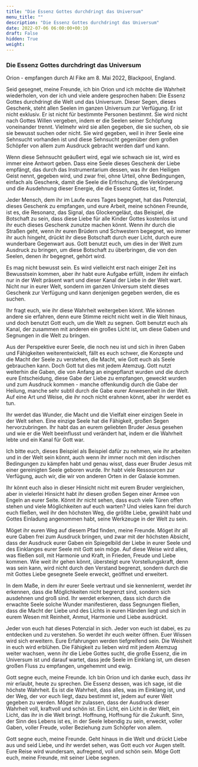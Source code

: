 ```yaml
---
title: "Die Essenz Gottes durchdringt das Universum"
menu_title: ""
description: "Die Essenz Gottes durchdringt das Universum"
date: 2022-07-06 06:00:00+00:10
draft: False
hidden: True
weight:
---
```

### Die Essenz Gottes durchdringt das Universum

Orion - empfangen durch Al Fike am 8. Mai 2022, Blackpool, England.

Seid gesegnet, meine Freunde, ich bin Orion und ich möchte die Wahrheit wiederholen, von der ich und viele andere gesprochen haben: Die Essenz Gottes durchdringt die Welt und das Universum. Dieser Segen, dieses Geschenk, steht allen Seelen im ganzen Universum zur Verfügung. Er ist nicht exklusiv. Er ist nicht für bestimmte Personen bestimmt. Sie wird nicht nach Gottes Willen vergeben, indem er die Seelen seiner Schöpfung voneinander trennt. Vielmehr wird sie allen gegeben, die sie suchen, ob sie sie bewusst suchen oder nicht. Sie wird gegeben, weil in ihrer Seele eine Sehnsucht vorhanden ist und diese Sehnsucht gegenüber dem großen Schöpfer von allem zum Ausdruck gebracht werden darf und kann.

Wenn diese Sehnsucht geäußert wird, egal wie schwach sie ist, wird es immer eine Antwort geben. Dass eine Seele dieses Geschenk der Liebe empfängt, das durch das Instrumentarium dessen, was ihr den Heiligen Geist nennt, gegeben wird, und zwar frei, ohne Urteil, ohne Bedingungen, einfach als Geschenk, damit die Seele die Erfrischung, die Verkörperung und die Ausdehnung dieser Energie, die die Essenz Gottes ist, findet.

Jeder Mensch, dem ihr im Laufe eures Tages begegnet, hat das Potenzial, dieses Geschenk zu empfangen, und eure Arbeit, meine schönen Freunde, ist es, die Resonanz, das Signal, das Glockengeläut, das Beispiel, die Botschaft zu sein, dass diese Liebe für alle Kinder Gottes kostenlos ist und ihr euch dieses Geschenk zunutze machen könnt. Wenn ihr durch die Straßen geht, wenn ihr euren Brüdern und Schwestern begegnet, wo immer ihr auch hingeht, drückt ihr diese Botschaft durch euer Licht, durch eure wunderbare Gegenwart aus. Gott benutzt euch, um dies in der Welt zum Ausdruck zu bringen, um diese Botschaft zu überbringen, die von den Seelen, denen ihr begegnet, gehört wird.

Es mag nicht bewusst sein. Es wird vielleicht erst nach einiger Zeit ins Bewusstsein kommen, aber ihr habt eure Aufgabe erfüllt, indem ihr einfach nur in der Welt präsent wart und dieser Kanal der Liebe in der Welt wart. Nicht nur in eurer Welt, sondern im ganzen Universum steht dieses Geschenk zur Verfügung und kann denjenigen gegeben werden, die es suchen.

Ihr fragt euch, wie ihr diese Wahrheit weitergeben könnt. Wie können andere sie erfahren, denn eure Stimme reicht nicht weit in die Welt hinaus, und doch benutzt Gott euch, um die Welt zu segnen. Gott benutzt euch als Kanal, der zusammen mit anderen ein großes Licht ist, um diese Gaben und Segnungen in die Welt zu bringen.

Aus der Perspektive eurer Seele, die noch neu ist und sich in ihren Gaben und Fähigkeiten weiterentwickelt, fällt es euch schwer, die Konzepte und die Macht der Seele zu verstehen, die Macht, wie Gott euch als Seele gebrauchen kann. Doch Gott tut dies mit jedem Atemzug. Gott nutzt weiterhin die Gaben, die von Anfang an eingepflanzt wurden und die durch eure Entscheidung, diese Gabe der Liebe zu empfangen, geweckt wurden und zum Ausdruck kommen - manche offenkundig durch die Gabe der Heilung, manche sehr subtil durch die Gabe eurer Anwesenheit in der Welt. Auf eine Art und Weise, die ihr noch nicht erahnen könnt, aber ihr werdet es tun.

Ihr werdet das Wunder, die Macht und die Vielfalt einer einzigen Seele in der Welt sehen. Eine einzige Seele hat die Fähigkeit, großen Segen hervorzubringen. Ihr habt das an eurem geliebten Bruder Jesus gesehen und wie er die Welt beeinflusst und verändert hat, indem er die Wahrheit lebte und ein Kanal für Gott war.

Ich bitte euch, dieses Beispiel als Beispiel dafür zu nehmen, wie ihr arbeiten und in der Welt sein könnt, auch wenn ihr immer noch mit den irdischen Bedingungen zu kämpfen habt und genau wisst, dass euer Bruder Jesus mit einer gereinigten Seele geboren wurde. Ihr habt viele Ressourcen zur Verfügung, auch wir, die wir von anderen Orten in der Galaxie kommen.

Ihr könnt euch also in dieser Hinsicht nicht mit eurem Bruder vergleichen, aber in vielerlei Hinsicht habt ihr diesen großen Segen einer Armee von Engeln an eurer Seite. Könnt ihr nicht sehen, dass euch viele Türen offen stehen und viele Möglichkeiten auf euch warten? Und vieles kann frei durch euch fließen, weil ihr den höchsten Weg, die größte Liebe, gewählt habt und Gottes Einladung angenommen habt, seine Werkzeuge in der Welt zu sein.

Möget ihr euren Weg auf diesem Pfad finden, meine Freunde. Möget ihr all eure Gaben frei zum Ausdruck bringen, und zwar mit der höchsten Absicht, dass der Ausdruck eurer Gaben ein Spiegelbild der Liebe in eurer Seele und des Einklanges eurer Seele mit Gott sein möge. Auf diese Weise wird alles, was fließen soll, mit Harmonie und Kraft, in Frieden, Freude und Liebe kommen. Wie weit ihr gehen könnt, übersteigt eure Vorstellungskraft, denn was sein kann, wird nicht durch den Verstand begrenzt, sondern durch die mit Gottes Liebe gesegnete Seele erweckt, geöffnet und erweitert.

In dem Maße, in dem ihr eurer Seele vertraut und sie kennenlernt, werdet ihr erkennen, dass die Möglichkeiten nicht begrenzt sind, sondern sich ausdehnen und groß sind. Ihr werdet erkennen, dass sich durch die erwachte Seele solche Wunder manifestieren, dass Segnungen fließen, dass die Macht der Liebe und des Lichts in euren Händen liegt und sich in eurem Wesen mit Reinheit, Anmut, Harmonie und Liebe ausdrückt.

Jeder von euch hat dieses Potenzial in sich. Jeder von euch ist dabei, es zu entdecken und zu verstehen. So werdet ihr euch weiter öffnen. Euer Wissen wird sich erweitern. Eure Erfahrungen werden tiefgreifend sein. Die Weisheit in euch wird erblühen. Die Fähigkeit zu lieben wird mit jedem Atemzug weiter wachsen, wenn ihr die Liebe Gottes sucht, die große Essenz, die im Universum ist und darauf wartet, dass jede Seele im Einklang ist, um diesen großen Fluss zu empfangen, ungehemmt und ewig.

Gott segne euch, meine Freunde. Ich bin Orion und ich danke euch, dass ihr mir erlaubt, heute zu sprechen. Die Essenz dessen, was ich sage, ist die höchste Wahrheit. Es ist die Wahrheit, dass alles, was im Einklang ist, und der Weg, der vor euch liegt, dazu bestimmt ist, jedem auf eurer Welt gegeben zu werden. Möget ihr zulassen, dass der Ausdruck dieser Wahrheit voll, kraftvoll und schön ist. Ein Licht, ein Licht in der Welt, ein Licht, das ihr in die Welt bringt. Hoffnung, Hoffnung für die Zukunft. Sinn, der Sinn des Lebens ist es, in der Seele lebendig zu sein, erweckt, voller Gaben, voller Freude, voller Beziehung zum Schöpfer von allem.

Gott segne euch, meine Freunde. Geht hinaus in die Welt und drückt Liebe aus und seid Liebe, und ihr werdet sehen, was Gott euch vor Augen stellt. Eure Reise wird wundersam, aufregend, voll und schön sein. Möge Gott euch, meine Freunde, mit seiner Liebe segnen.